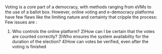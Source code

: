 
Voting is a core part of a democracy, with methods ranging from eVMs to the use of a ballot box. However, online voting and e-democracy platforms have few flaws like the limiting nature and certainty that cripple the process:
Few issues are :
   1) Who controls the online platform?
    2)How can I be certain that the votes are counted correctly?
    3)Who ensures the system availability for the duration of the election?
    4)How can votes be verified, even after the voting is finished
